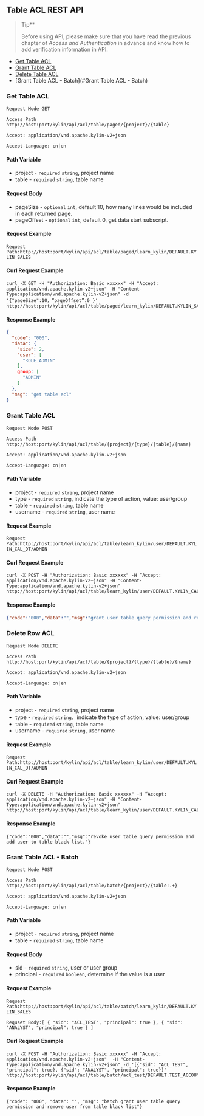 ## Table ACL REST API

> Tip**
>
> Before using API, please make sure that you have read the previous chapter of *Access and Authentication* in advance and know how to add verification information in API. 


* [Get Table ACL](#get-table-acl)
* [Grant Table ACL](#grant-table-acl)
* [Delete Table ACL](#delete-table-acl)
* [Grant Table ACL - Batch](#Grant Table ACL - Batch)

### Get Table ACL
`Request Mode GET`

`Access Path http://host:port/kylin/api/acl/table/paged/{project}/{table}`

`Accept: application/vnd.apache.kylin-v2+json`

`Accept-Language: cn|en`

#### Path Variable
* project - `required` `string`, project name
* table - `required` `string`, table name

#### Request Body
* pageSize - `optional` `int`, default 10, how many lines would be included in each returned page.
* pageOffset - `optional` `int`, default 0, get data start subscript.

#### Request Example
`Request Path:http://host:port/kylin/api/acl/table/paged/learn_kylin/DEFAULT.KYLIN_SALES`


#### Curl Request Example
```
curl -X GET -H "Authorization: Basic xxxxxx" -H "Accept: application/vnd.apache.kylin-v2+json" -H "Content-Type:application/vnd.apache.kylin-v2+json" -d '{"pageSize":10，“pageOffset”:0 }' http://host:port/kylin/api/acl/table/paged/learn_kylin/DEFAULT.KYLIN_SALES
```

#### Response Example
```json
{
  "code": "000",
  "data": {
    "size": 2,
    "user": [
      "ROLE_ADMIN"
    ],
    group: [
      "ADMIN"
    ]
  },
  "msg": "get table acl"
}
```

### Grant Table ACL
`Request Mode POST`

`Access Path http://host:port/kylin/api/acl/table/{project}/{type}/{table}/{name}`

`Accept: application/vnd.apache.kylin-v2+json`

`Accept-Language: cn|en`

#### Path Variable
* project - `required` `string`, project name
* type - `required` `string`, indicate the type of action, value: user/group
* table - `required` `string`, table name
* username - `required` `string`, user name

#### Request Example
`Request Path:http://host:port/kylin/api/acl/table/learn_kylin/user/DEFAULT.KYLIN_CAL_DT/ADMIN`

#### Curl Request Example
```
curl -X POST -H "Authorization: Basic xxxxxx" -H “Accept: application/vnd.apache.kylin-v2+json" -H "Content-Type:application/vnd.apache.kylin-v2+json" http://host:port/kylin/api/acl/table/learn_kylin/user/DEFAULT.KYLIN_CAL_DT/ADMIN
```

#### Response Example
```json
{"code":"000","data":"","msg":"grant user table query permission and remove user from table black list."}
```

### Delete Row ACL
`Request Mode DELETE`

`Access Path http://host:port/kylin/api/acl/table/{project}/{type}/{table}/{name}`

`Accept: application/vnd.apache.kylin-v2+json`

`Accept-Language: cn|en`

#### Path Variable
* project - `required` `string`, project name
* type - `required` `string`，indicate the type of action, value: user/group
* table - `required` `string`, table name
* username - `required` `string`, user name

#### Request Example
`Request Path:http://host:port/kylin/api/acl/table/learn_kylin/user/DEFAULT.KYLIN_CAL_DT/ADMIN`

#### Curl Request Example
```
curl -X DELETE -H "Authorization: Basic xxxxxx" -H “Accept: application/vnd.apache.kylin-v2+json" -H "Content-Type:application/vnd.apache.kylin-v2+json" http://host:port/kylin/api/acl/table/learn_kylin/user/DEFAULT.KYLIN_CAL_DT/ADMIN
```

#### Response Example
```
{"code":"000","data":"","msg":"revoke user table query permission and add user to table black list."}
```
### Grant Table ACL - Batch

`Request Mode POST`

`Access Path http://host:port/kylin/api/acl/table/batch/{project}/{table:.+}`

`Accept: application/vnd.apache.kylin-v2+json`

`Accept-Language: cn|en`

#### Path Variable

- project - `required` `string`, project name
- table - `required` `string`, table name

#### Request Body

* sid - `required` `string`, user or user group
* principal - `required` `boolean`, determine if the value is a user

#### Request Example

`Request Path:http://host:port/kylin/api/acl/table/batch/learn_kylin/DEFAULT.KYLIN_SALES`

`Requset Body:[ { "sid": "ACL_TEST", "principal": true }, { "sid": "ANALYST", "principal": true } ]`

#### Curl Request Example

```
curl -X POST -H "Authorization: Basic xxxxxx" -H “Accept: application/vnd.apache.kylin-v2+json"  -H "Content-Type:application/vnd.apache.kylin-v2+json" -d '[{"sid": "ACL_TEST", "principal": true}, {"sid": "ANALYST", "principal": true}]' http://host:port/kylin/api/acl/table/batch/acl_test/DEFAULT.TEST_ACCOUNT
```

#### Response Example

```
{"code": "000", "data": "", "msg": "batch grant user table query permission and remove user from table black list"}
```

